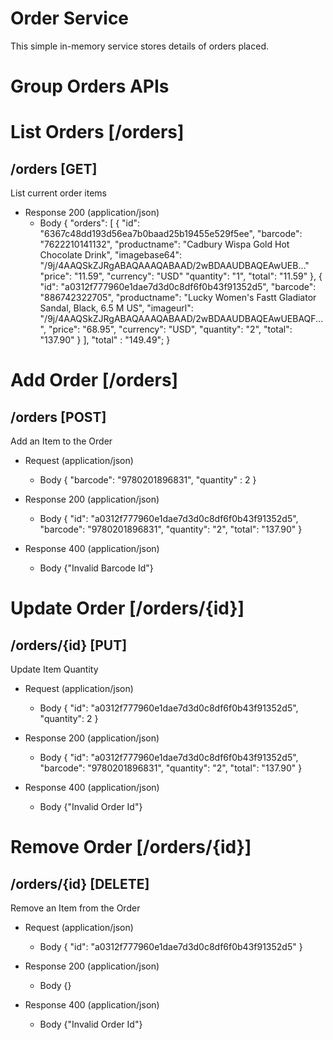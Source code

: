 # Order Service

This simple in-memory service stores details of orders placed.

# Group Orders APIs

# List Orders [/orders]

## /orders [GET]

List current order items

+ Response 200 (application/json)
    + Body
    {
      "orders": [
        {
          "id": "6367c48dd193d56ea7b0baad25b19455e529f5ee",
          "barcode": "7622210141132",
          "productname": "Cadbury Wispa Gold Hot Chocolate Drink",
          "imagebase64": "/9j/4AAQSkZJRgABAQAAAQABAAD/2wBDAAUDBAQEAwUEB..."
          "price": "11.59",
          "currency": "USD"
          "quantity": "1",
          "total": "11.59"
        },
        {
          "id": "a0312f777960e1dae7d3d0c8df6f0b43f91352d5",
          "barcode": "886742322705",
          "productname": "Lucky Women's Fastt Gladiator Sandal, Black, 6.5 M US",
          "imageurl": "/9j/4AAQSkZJRgABAQAAAQABAAD/2wBDAAUDBAQEAwUEBAQF...",
          "price": "68.95",
          "currency": "USD",
          "quantity": "2",
          "total": "137.90"
        }
      ],
      "total" : "149.49";
    }

# Add Order [/orders]

## /orders [POST]

Add an Item to the Order


+ Request (application/json)
    + Body
            {
              "barcode": "9780201896831",
              "quantity" : 2
            }

+ Response 200 (application/json)
    + Body
            {
              "id": "a0312f777960e1dae7d3d0c8df6f0b43f91352d5",
              "barcode": "9780201896831",
              "quantity": "2",
              "total": "137.90"
            }

+ Response 400 (application/json)
    + Body
            {"Invalid Barcode Id"}

# Update Order [/orders/{id}]

## /orders/{id} [PUT]

Update Item Quantity

+ Request (application/json)
    + Body
            {
              "id": "a0312f777960e1dae7d3d0c8df6f0b43f91352d5",
              "quantity": 2
            }

+ Response 200 (application/json)
    + Body
            {
              "id": "a0312f777960e1dae7d3d0c8df6f0b43f91352d5",
              "barcode": "9780201896831",
              "quantity": "2",
              "total": "137.90"
            }

+ Response 400 (application/json)
    + Body
            {"Invalid Order Id"}


# Remove Order [/orders/{id}]

## /orders/{id} [DELETE]

Remove an Item from the Order

+ Request (application/json)
    + Body
            {
              "id": "a0312f777960e1dae7d3d0c8df6f0b43f91352d5"
            }

+ Response 200 (application/json)
    + Body
            {}

+ Response 400 (application/json)
    + Body
            {"Invalid Order Id"}
